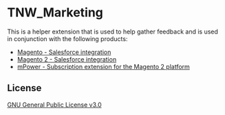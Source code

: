 # TNW_Marketing
This is a helper extension that is used to help gather feedback and is used in conjunction with the following products:
* [Magento - Salesforce integration](https://powersync.biz/magento-and-salesforce-integration)
* [Magento 2 - Salesforce integration](https://powersync.biz/magento-and-salesforce-integration)
* [mPower - Subscription extension for the Magento 2 platform](https://powersync.biz/subscription-management-and-recurring-billing-for-magento)

## License
[GNU General Public License v3.0](https://choosealicense.com/licenses/gpl-3.0/)
